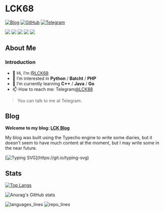 # LCK68

[![Blog](https://img.shields.io/badge/Blog-LCK.blog-%231D7EA7.svg?logo=wordpress&logoColor=white)](https://lck88.pages.dev/)
[![GitHub](https://img.shields.io/badge/GitHub-LCK-%2312100E.svg?logo=Github&logoColor=white)](https://github.com/lck68)
[![Telegram](https://img.shields.io/badge/Telegram-LCK88-%26A5E4.svg?logo=TelegramColor=white)](https://t.me/lck88)

<span > <img src="https://img.shields.io/badge/-HTML5-E34F26?style=flat-square&logo=html5&logoColor=white" /> <img src="https://img.shields.io/badge/-CSS3-1572B6?style=flat-square&logo=css3" /> <img src="https://img.shields.io/badge/-Python-3776AB?style=flat-square&logo=Python&logoColor=white" /> <img src="https://img.shields.io/badge/-Batch-90E59A?style=flat-square&logo=notepadplusplus&logoColor=black" /> <img src="https://img.shields.io/badge/-PHP-777BB4?style=flat-square&logo=php&logoColor=white" /> </span>

## About Me

### Introduction

- 👋 Hi, I’m [@LCK68](https://github.com/lck68/)
- 👀 I’m interested in **Python** / **Batcht** / **PHP**
- 🌱 I’m currently learning **C++** / **Java** / **Go**
- 📫 How to reach me: Telegram[@LCK88](https://t.me/lck88/)

> You can talk to me at Telegram.

## Blog

**Welcome to my blog: [LCK Blog](https://lck88.pages.dev/)**

My blog was built using the Typecho engine to write some diaries, but it doesn't seem to have much content at the moment, but I may write some in the near future.

[![Typing SVG](https://readme-typing-svg.demolab.com?font=Fira+Code&pause=1000&random=false&width=435&lines=Have+a+nice+day+!!+LCK+!!;Happy+life+!!+LCK+!!)](https://git.io/typing-svg)
## Stats

[![Top Langs](https://github-readme-stats.vercel.app/api/top-langs/?username=lck68)](https://github.com/anuraghazra/github-readme-stats)

![Anurag's GitHub stats](https://github-readme-stats.vercel.app/api?username=lck68&show_icons=true&theme=default)

![languages_lines](https://api.githubtrends.io/user/svg/lck68/langs?time_range=one_year&theme=classic)
![repo_lines](https://api.githubtrends.io/user/svg/lck68/repos?time_range=one_year&theme=classic)
